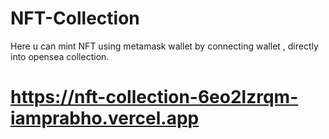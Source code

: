 # NFT-Collection
Here u can mint NFT using metamask wallet by connecting wallet , directly into opensea collection.
# https://nft-collection-6eo2lzrqm-iamprabho.vercel.app
